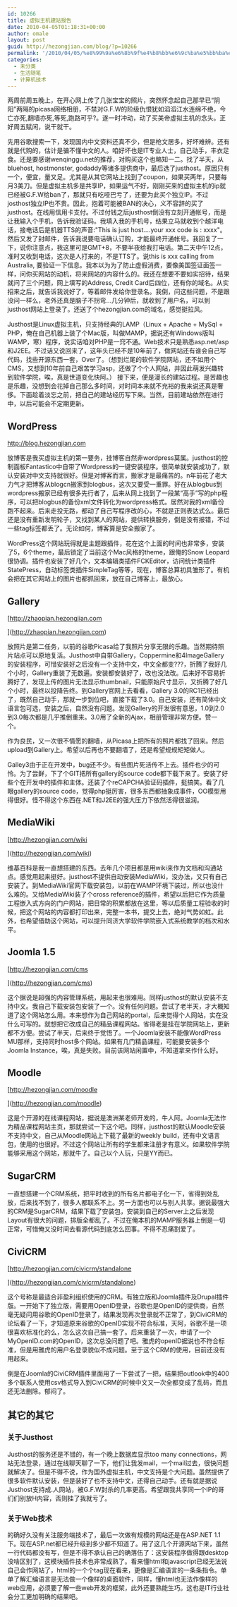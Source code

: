 ```yaml
---
id: 10266
title: 虚拟主机建站报告
date: 2010-04-05T01:18:31+00:00
author: omale
layout: post
guid: http://hezongjian.com/blog/?p=10266
permalink: '/2010/04/05/%e8%99%9a%e6%8b%9f%e4%b8%bb%e6%9c%ba%e5%bb%ba%e7%ab%99%e6%8a%a5%e5%91%8a/'
categories:
  - 未分类
  - 生活随笔
  - 计算机技术
---
```

两周前周五晚上，在开心网上传了几张宝宝的照片，突然怀念起自己那早已&ldquo;阴阳&rdquo;两隔的picasa网络相册，不禁对G.F.W的阶级仇恨犹如滔滔江水连绵不绝，今亡亦死,翻墙亦死,等死,跑路可乎?。遂一时冲动，动了买美帝虚拟主机的念头。正好周五赋闲，说干就干。

先用谷歌搜索一下，发现国内中文资料还真不少，但是枪文居多，好坏难辨。还有就是代购的，估计是骗不懂中文的人。咱好坏也是IT专业人士，自己动手，丰衣足食。还是要感谢wenqinggu.net的推荐，对购买这个也略知一二。找了半天，从bluehost, hostmonster, godaddy等诸多提供商中，最后选了justhost。原因只有一个，便宜，量又足。尤其是从其它网站上找到了coupon，如果买两年，只要每月3美刀。但是虚拟主机多是共享IP，如果运气不好，刚刚买来的虚拟主机的ip就已经被G.F.W给ban了，那就只有吃哑巴亏了，还要为此买个独立IP。不过josthost独立IP也不贵。因此，抱着可能被BAN的决心，义不容辞的买了justhost。在线用信用卡支付。不过付钱之后justhost倒没有立刻开通帐号，而是让我输入个手机，告诉我验证码。我填入我的手机号，结果立马就收到个越洋电话，接电话后是机器TTS的声音:"This is just host&#8230;.your xxx code is : xxxx"。然后又发了封邮件，告诉我说要电话确认订购，才能最终开通帐号。我回复了一下，说你注意点，我这里可是GMT+8，不要半夜给我打电话。第二天中午12点，准时又收到电话，这次是人打来的，不是TTS了。说this is xxx calling from Australia, 要验证一下信息。我本以为为了防止虚假消费，要像美国签证面签一样，问你买网站的动机，将来网站的内容什么的。我还在想要不要如实招待，结果就问了三个问题，网上填写的Address, Credit Card后四位，还有你的域名。从实招来之后，就告诉我说好了，等着邮件发给你登录名。我倒，问这些问题，不是跟没问一样么，老外还真是脑子不拐弯&#8230;几分钟后，就收到了用户名，可以到justhost网站上登录了。还送了个hezongjian.com的域名，感觉挺拉风。

Justhost是Linux虚拟主机，只支持经典的LAMP（Linux + Apache + MySql + PHP，俺在自己机器上装了个Mac版，叫做MAMP，据说还有Windows版叫WAMP，寒）程序，说实话咱对PHP是一窍不通。Web技术只是熟悉asp.net/asp和J2EE。不过话又说回来了，这年头已经不是10年前了，做网站还有谁会自己写代码，找些开源东西一套，Over了。（想到烂尾的软件学院网站，还不如用个CMS，又想到10年前自己艰苦学习asp，还做了个个人网站，并因此萌发兴趣转到软件学院，唉，真是世道变化快阿。） 接下来，便是漫长的建站过程。是苦趣也是乐趣，没想到会花掉自己那么多时间，对时间本来就不充裕的我来说还真是奢侈。下面趁着淡忘之前，把自己的建站经历写下来。当然，目前建站依然在进行中，以后可能会不定期更新。

## WordPress

<http://blog.hezongjian.com>

放博客是我买虚拟主机的第一要务，挂博客自然非wordpress莫属。justhost的控制面板Fantastico中自带了Wordpress的一键安装程序。很简单就安装成功了，默认安装对中文支持就很好。但是对博客而言，搬家才是最痛苦的。n年前花了老大力气才把博客从blogcn搬家到blogbus，这次又要受一重罪。好在从blogbus到wordpress搬家已经有很多先行者了，后来从网上找到了一段某&ldquo;高手&rdquo;写的php程序，可以把blogbus的备份xml文件转化为wordpress格式。居然对我的xml备份跑不起来。后来走投无路，都动了自己写程序改的心，不就是正则表达式么。最后还是没有重新发明轮子，又找到某人的网站，提供转换服务，倒是没有报错，不过一些tag标签都丢了。无论如何，博客算是安全搬家了。

WordPress这个网站玩得就是主题跟插件，花在这个上面的时间也非常多，安装了5，6个theme，最后锁定了当前这个Mac风格的theme，跟俺的Snow Leopard很协调。插件也安装了好几个，文本编辑类插件FCKEditor，访问统计类插件StatePress，自动标签类插件SimpleTag等等，现在，博客总算初具雏形了。有机会把在其它网站上的图片也都抓回来，放在自己博客上，最放心。

## Gallery

[http://zhaopian.hezongjian.com
	  
](http://zhaopian.hezongjian.com) 

放照片是第二任务，以前的谷歌Picasa给了我照片分享无限的乐趣。当然期待照片站点可以原地复活。Justhost中自带Gallery，Coppermine和4ImageGallery的安装程序，可惜安装好之后没有一个支持中文，中文全都变???，折腾了我好几个小时，Gallery重装了无数遍。安装都安装好了，改也没法改。后来好不容易折腾好了，发现上传的图片无法显示thumbnail，只能原始尺寸显示，又折腾了好几个小时，最终以投降告终。到Gallery官网上去看看，Gallery 3.0的RC1已经出了，既然自己动手，那就一步到位吧，直接下载了3.0。自己安装，还有简体中文语言包可选，安装之后，自然没有问题。发现Gallery的开发很有意思，1.0到2.0到3.0每次都是几乎推倒重来。3.0用了全新的Ajax，相册管理非常方便。赞一个。

作为良民，又一次很不情愿的翻墙，从Picasa上把所有的照片都找了回来。然后upload到Gallery上。希望以后再也不要翻墙了，还是希望规规矩矩做人。

Galley3由于正在开发中，bug还不少。有些图片死活传不上去。插件也少的可怜。为了尝鲜，下了个GIT把所有gallery的source code都下载下来了。安装了好些个在开发中的插件和主体。还装了个reCAPCHA验证码插件，挺搞笑。看了几眼gallery的source code，觉得php挺厉害，很多东西都抽象成事件，OO模型用得很好。怪不得这个东西在.NET和J2EE的强大压力下依然活得很滋润。

## MediaWiki

[http://hezongjian.com/wiki
	  
](http://hezongjian.com/wiki) 

维基百科是我一直想搭建的东西。去年几个项目都是用wiki来作为文档和沟通站点。感觉用起来挺好。justhost不提供自动安装MediaWiki，没办法，又只有自己安装了。到MediaWiki官网下载安装包，以前在WAMP环境下装过，所以也没什么难的。又给MediaWiki装了个cross reference的插件，希望以后把它作为质量工程嵌入式方向的门户网站，把日常的积累都放在这里，等以后质量工程验收的时候，把这个网站的内容都打印出来，完整一本书，提交上去，绝对气势如虹。此外，也希望借助这个网站，可以提升同济大学软件学院嵌入式系统教学的档次和水平。

## Joomla 1.5

[http://hezongjian.com/cms
	  
](http://hezongjian.com/cms) 

这个据说是超强的内容管理系统，用起来也很难用。同样justhost的默认安装不支持中文。我自己下载安装包安装了一个。没有任何问题。尝试了老半天，才大概知道了这个网站怎么用。本来想作为自己网站的portal，后来觉得个人网站，实在没什么可写的。就想把它改成自己的精品课程网站。省得老是挂在学院网站上，更新都不方便。尝试了半天，后来终于觉悟了。一个Joomla安装不能像WordPress MU那样，支持同时host多个网站。如果有几门精品课程，可能要安装多个Joomla Instance，唉，真是失败。目前该网站闲置中，不知道拿来作什么好。

## Moodle

[http://hezongjian.com/moodle
	  
](http://hezongjian.com/moodle) 

这是个开源的在线课程网站，据说是澳洲某老师开发的，牛人阿。Joomla无法作为精品课程网站主页，那就尝试一下这个吧。同样，justhost的默认Moodle安装不支持中文，自己从Moodle网站上下载了最新的weekly build，还有中文语言包，使用的也很好。不过这个网站让所有的学生都来注册才有意义。如果软件学院能够采用这个网站，那就牛了。自己以个人玩，只是YY而已。

## SugarCRM

一直想搭建一个CRM系统，把平时收到的所有名片都电子化一下，省得到处乱放，后来找不到了，很多人都联系不上。另一方面也可以与别人共享。据说最强大的CRM是SugarCRM，结果下载了安装包，安装到自己的Server上之后发现Layout有很大的问题，排版全都乱了。不过在俺本机的MAMP服务器上倒是一切正常，可惜俺又没时间去看源代码到底怎么回事。不得不忍痛割爱了。

## CiviCRM

[http://hezongjian.com/civicrm/standalone
	  
](http://hezongjian.com/civicrm/standalone) 

这个号称是最适合非盈利组织使用的CRM。有独立版和Joomla插件及Drupal插件版。一开始下了独立版，需要用OpenID登录，谷歌也是OpenID的提供商，自然毫无疑问用谷歌的OpenID登录了，结果发现再次登录就不正常了，到CiviCRM的论坛看了一下，才知道原来谷歌的OpenID实现不符合标准，天阿，谷歌不是一项很喜欢标准化的么，怎么这次自己搞一套了。后来重装了一次，申请了一个MyOpenID.com的OpenID，这次总没问题了吧。雅虎的openID据说也不符合标准，但是用雅虎的用户名登录貌似不成问题。至于这个CRM的使用，目前还没有用起来。

倒是在Joomla的CiviCRM插件里面用了一下尝试了一把，结果把outlook中的400多个联系人使用csv格式导入到CiviCRM的时候中文又一次全都变成了乱码，而且还无法删除。郁闷了。

## 其它的其它

### 关于Justhost

Justhost的服务还是不错的，有一个晚上数据库显示too many connections，网站无法登录，通过在线聊天聊了一下，他们让我发mail，一个mail过去，很快问题就解决了。但是不得不说，作为国外虚拟主机，中文支持是个大问题。虽然提供了很多软件默认安装，但是装好了也不支持中文，还得自己动手。还有就是据说Justhost支持成.人网站，被G.F.W封杀的几率更高。希望跟我共享同一个IP的哥们们别放H内容，否则挂了我就亏了。

### 关于Web技术

的确好久没有关注服务端技术了，最后一次做有规模的网站还是在ASP.NET 1.1下。现在ASP.net都已经升级到多少都不知道了。用了这几个开源网站下来，虽然一行代码都没有写，但是不得不承认自己的确落伍了：这安装程序做得跟desktop没啥区别了，这模块插件技术也非常成熟了。看来懂html和javascript已经无法说自己会作网站了，html的一个个tag现在看来，更像是汇编语言的一条条指令。单单了解汇编语言是无法做一个像样的桌面软件，同样，懂html也无法作像样的web应用，必须要了解一些web开发的框架，此外还要熟能生巧。这也是IT行业社会分工更加明确的结果吧。